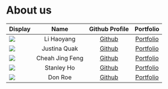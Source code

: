 # About us

Display | Name | Github Profile | Portfolio 
--------|:----:|:--------------:|:---------:
![](https://via.placeholder.com/100.png?text=Photo) | Li Haoyang | [Github](https://github.com/lihaoyangML) | [Portfolio](https://github.com/lihaoyangML/tp/blob/branch-10/docs/team/lihaoyangml.md)
![](https://via.placeholder.com/100.png?text=Photo) | Justina Quak | [Github](https://github.com/) | [Portfolio](docs/team/johndoe.md)
![](https://via.placeholder.com/100.png?text=Photo) | Cheah Jing Feng | [Github](https://github.com/cloudy3/) | [Portfolio](docs/team/cheahJingFeng.md)
![](https://via.placeholder.com/100.png?text=Photo) | Stanley Ho | [Github](https://github.com/beaniestanley) | [Portfolio](docs/team/johndoe.md)
![](https://via.placeholder.com/100.png?text=Photo) | Don Roe | [Github](https://github.com/) | [Portfolio](docs/team/johndoe.md)
